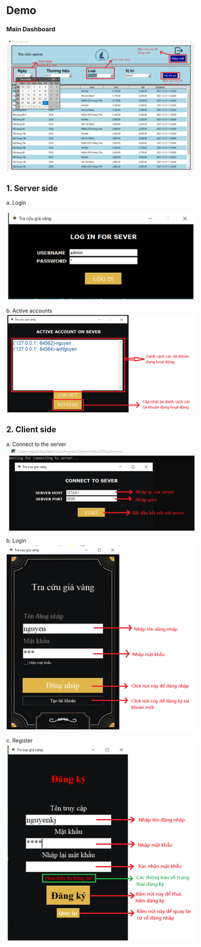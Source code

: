 # Demo

### Main Dashboard
!["Trang chủ"](images/demo/dashboard.png)

## 1. Server side 

a. Login

!["Đăng nhập"](images/demo/login_server.png)

b. Active accounts
!["Danh sách tài khoản"](images/demo/active_accounts.png)

## 2. Client side

a. Connect to the server
!["Kết nối với server](images/demo/client_connect.png)

b. Login
!["Đăng nhập"](images/demo/login_client.png)

c. Register
!["Đăng ký"](images/demo/register_client.png) 
